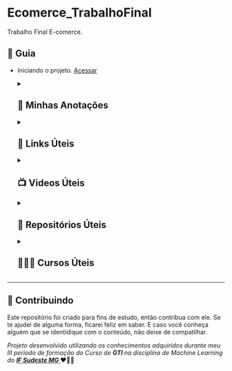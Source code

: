 # Ecomerce_TrabalhoFinal
Trabalho Final E-comerce.

<!--
<h1> Sejam bem-vindos!!! </h1>
<h3> Esse é o meu repositorio de códigos e exercícios para o meu aprendizado de Android Studio.</h3>
<h5> Repositório criado para documentar e armazenar dicas, códigos, exercícios e projetos que me ajudaram durante o meu processo de aprendizagem de Android Studio.</h5>
<h2> 🎯 Objetivo </h2>
A ideia aqui e começar com dicas e exercicios simples, focando em quem tem interesse em aprender Android Studio, porém está meio perdido.
-->

<h2 dir="auto"> 🚦 Guia </h2>
<ul dir="auto">
 <li> Iniciando o projeto. <a href="https://">Acessar</a> </li>
</ul>

<ol> 
<!-- ----------------------- Minhas Anotações -------------------------------------------------------------------------------- -->
<details>
<summary> <h2> 📝 Minhas Anotações </h2> </summary>
<blockquote>
  
  <li><a href="https://www.notion.so/diegojfsr/Trabalho-Final-E-comerce-ab9bc012373d4305a7383b8cff5ae4a7"> Minhas Anotações durante o desenvolvimento do E-comerce. </a></li>
</blockquote>
</details>

<!-- ----------------------- Links Úteis -------------------------------------------------------------------------------- -->
<details>
<summary> <h2 dir="auto"> 🔗 Links Úteis  </h2> </summary>
<blockquote>
  <li><a href="https://"> Link1 </a></li>
</blockquote>
</details>

<!-- ----------------------- Videos Úteis -------------------------------------------------------------------------------- -->
<details>
<summary> <h2 dir="auto"> 📺 Videos Úteis </h2> </summary>
<blockquote>
  <li><a href="https://"> Video 1 </a></li>
</blockquote>
</details>

<!-- ----------------------- Repositórios Úteis -------------------------------------------------------------------------------- -->
<details>
<summary> <h2 dir="auto"> 💼 Repositórios Úteis </h2> </summary>
<blockquote>
  <li><a href="https://"> Repositório 1. </a></li>
</blockquote>
</details>

 <!-- ----------------------- Cursos Úteis -------------------------------------------------------------------------------- -->
<details>
<summary> <h2 dir="auto"> 👨🏼‍🏫 Cursos Úteis </h2> </summary>
<blockquote>
  <li><a href="https://"> Curso1. </a></li>
</blockquote>
</details>

</ol>

-----------------------------------------------------------------------------------------------------------------------------------------------------------------------
<h2 dir="auto"> 🤝 Contribuindo </h2>

<p dir="auto">Este repositório foi criado para fins de estudo, então contribua com ele. Se te ajudei de alguma forma, ficarei feliz em
saber. E caso você conheça alguém que se identidique com o conteúdo, não deixe de compatilhar.</p>

<p dir="auto"> 
 <em>
  Projeto desenvolvido utilizando os conhecimentos adquiridos durante meu III periodo de formação do Curso de <strong> GTI </strong>
  na disciplina de Machine Learning do <a href="https://www.ifsudestemg.edu.br/muriae"> <strong> IF Sudeste MG </strong></a>
 </em>  ❤️💚💚
</p>

